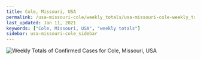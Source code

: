```yaml
---
title: Cole, Missouri, USA
permalink: /usa-missouri-cole/weekly_totals/usa-missouri-cole-weekly_totals.html
last_updated: Jan 11, 2021
keywords: ["Cole, Missouri, USA", "weekly totals"]
sidebar: usa-missouri-cole_sidebar
---
```


![Weekly Totals of Confirmed Cases for Cole, Missouri, USA](/covid_tracker/images/graphs/usa-missouri-cole-weekly_totals_graph.png)
